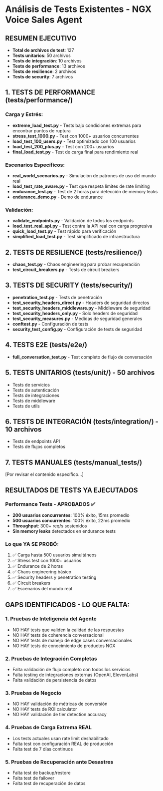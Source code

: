 # Análisis de Tests Existentes - NGX Voice Sales Agent

## RESUMEN EJECUTIVO
- **Total de archivos de test**: 127
- **Tests unitarios**: 50 archivos
- **Tests de integración**: 10 archivos
- **Tests de performance**: 13 archivos
- **Tests de resilience**: 2 archivos
- **Tests de security**: 7 archivos

## 1. TESTS DE PERFORMANCE (tests/performance/)

### Carga y Estrés:
- **extreme_load_test.py** - Tests bajo condiciones extremas para encontrar puntos de ruptura
- **stress_test_1000.py** - Test con 1000+ usuarios concurrentes
- **load_test_100_users.py** - Test optimizado con 100 usuarios
- **load_test_200_plus.py** - Test con 200+ usuarios
- **final_load_test.py** - Test de carga final para rendimiento real

### Escenarios Específicos:
- **real_world_scenarios.py** - Simulación de patrones de uso del mundo real
- **load_test_rate_aware.py** - Test que respeta límites de rate limiting
- **endurance_test.py** - Test de 2 horas para detección de memory leaks
- **endurance_demo.py** - Demo de endurance

### Validación:
- **validate_endpoints.py** - Validación de todos los endpoints
- **load_test_real_api.py** - Test contra la API real con carga progresiva
- **quick_load_test.py** - Test rápido para verificación
- **simplified_load_test.py** - Test simplificado de infraestructura

## 2. TESTS DE RESILIENCE (tests/resilience/)
- **chaos_test.py** - Chaos engineering para probar recuperación
- **test_circuit_breakers.py** - Tests de circuit breakers

## 3. TESTS DE SECURITY (tests/security/)
- **penetration_test.py** - Tests de penetración
- **test_security_headers_direct.py** - Headers de seguridad directos
- **test_security_headers_middleware.py** - Middleware de seguridad
- **test_security_headers_only.py** - Solo headers de seguridad
- **test_security_measures.py** - Medidas de seguridad generales
- **conftest.py** - Configuración de tests
- **security_test_config.py** - Configuración de tests de seguridad

## 4. TESTS E2E (tests/e2e/)
- **full_conversation_test.py** - Test completo de flujo de conversación

## 5. TESTS UNITARIOS (tests/unit/) - 50 archivos
- Tests de servicios
- Tests de autenticación
- Tests de integraciones
- Tests de middleware
- Tests de utils

## 6. TESTS DE INTEGRACIÓN (tests/integration/) - 10 archivos
- Tests de endpoints API
- Tests de flujos completos

## 7. TESTS MANUALES (tests/manual_tests/)
[Por revisar el contenido específico...]

## RESULTADOS DE TESTS YA EJECUTADOS

### Performance Tests - APROBADOS ✅
- **200 usuarios concurrentes**: 100% éxito, 15ms promedio
- **500 usuarios concurrentes**: 100% éxito, 22ms promedio  
- **Throughput**: 300+ req/s sostenidos
- **Sin memory leaks** detectados en endurance tests

### Lo que YA SE PROBÓ:
1. ✅ Carga hasta 500 usuarios simultáneos
2. ✅ Stress test con 1000+ usuarios
3. ✅ Endurance de 2 horas
4. ✅ Chaos engineering básico
5. ✅ Security headers y penetration testing
6. ✅ Circuit breakers
7. ✅ Escenarios del mundo real

## GAPS IDENTIFICADOS - LO QUE FALTA:

### 1. **Pruebas de Inteligencia del Agente**
- NO HAY tests que validen la calidad de las respuestas
- NO HAY tests de coherencia conversacional
- NO HAY tests de manejo de edge cases conversacionales
- NO HAY tests de conocimiento de productos NGX

### 2. **Pruebas de Integración Completas**
- Falta validación de flujo completo con todos los servicios
- Falta testing de integraciones externas (OpenAI, ElevenLabs)
- Falta validación de persistencia de datos

### 3. **Pruebas de Negocio**
- NO HAY validación de métricas de conversión
- NO HAY tests de ROI calculator
- NO HAY validación de tier detection accuracy

### 4. **Pruebas de Carga Extrema REAL**
- Los tests actuales usan rate limit deshabilitado
- Falta test con configuración REAL de producción
- Falta test de 7 días continuos

### 5. **Pruebas de Recuperación ante Desastres**
- Falta test de backup/restore
- Falta test de failover
- Falta test de recuperación de datos